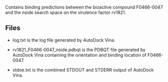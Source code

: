 Contains binding predictions between the bioactive compound F0466-0047 and the nside search space on the virulence factor rv1821.

## Files

- log.txt is the log file generated by AutoDock Vina.

- rv1821_F0466-0047_nside.pdbqt is the PDBQT file generated by AutoDock Vina containing the orientation and binding location of F0466-0047.

- stdoe.txt is the combined STDOUT and STDERR output of AutoDock Vina.

